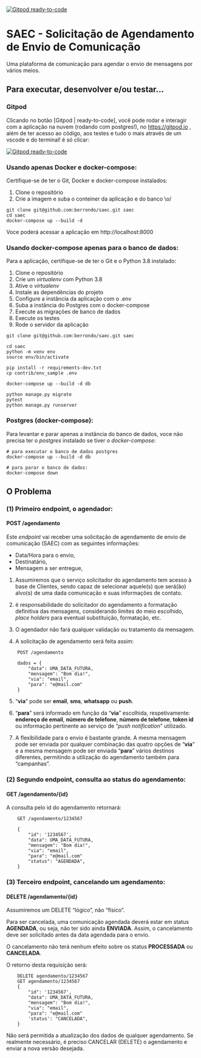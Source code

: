 [![Gitpod ready-to-code](https://img.shields.io/badge/Gitpod-ready--to--code-blue?logo=gitpod)](https://gitpod.io/#https://github.com/berrondo/saec)

# SAEC - Solicitação de Agendamento de Envio de Comunicação

Uma plataforma de comunicação para agendar o envio de mensagens por vários meios.

## Para executar, desenvolver e/ou testar...

### Gitpod

Clicando no botão [Gitpod | ready-to-code], você pode rodar e interagir com a aplicação na nuvem (rodando com postgres!), no https://gitpod.io , além de ter acesso ao código, aos testes e tudo o mais através de um vscode e do terminal! é só clicar:

[![Gitpod ready-to-code](https://img.shields.io/badge/Gitpod-ready--to--code-blue?logo=gitpod)](https://gitpod.io/#https://github.com/berrondo/saec)

### Usando apenas Docker e docker-compose:

Certifique-se de ter o Git, Docker e docker-compose instalados:

1. Clone o repositório
2. Crie a imagem e suba o conteiner da aplicação e do banco \o/

```console
git clone git@github.com:berrondo/saec.git saec
cd saec
docker-compose up --build -d
```

Voce poderá acessar a aplicação em http://localhost:8000

### Usando docker-compose apenas para o banco de dados:

Para a aplicação, certifique-se de ter o Git e o Python 3.8 instalado:

1. Clone o repositório
2. Crie um *virtualenv* com Python 3.8
3. Ative o *virtualenv*
4. Instale as dependências do projeto
5. Configure a instância da aplicação com o .env
6. Suba a instância do Postgres com o docker-compose
7. Execute as migrações de banco de dados   
8. Execute os testes
9. Rode o servidor da aplicação

```console
git clone git@github.com:berrondo/saec.git saec

cd saec
python -m venv env
source env/bin/activate

pip install -r requirements-dev.txt
cp contrib/env_sample .env

docker-compose up --build -d db

python manage.py migrate
pytest
python manage.py runserver
```

### Postgres (docker-compose):

Para levantar e parar apenas a instância do banco de dados, voce não precisa ter o *postgres* instalado se tiver o *docker-compose*:

```console
# para executar o banco de dados postgres
docker-compose up --build -d db

# para parar o banco de dados:
docker-compose down
```

## O Problema

### (1) Primeiro endpoint, o agendador:
#### POST /agendamento

Este *endpoint* vai receber uma solicitação de agendamento de envio de comunicação (SAEC) com as seguintes informações:

 - Data/Hora para o envio,
 - Destinatário,
 - Mensagem a ser entregue,

 1. Assumiremos que o serviço solicitador do agendamento tem acesso à base de Clientes, sendo capaz de selecionar aquele(s) que será(ão) alvo(s) de uma dada comunicação e suas informações de contato.

 2. é responsabilidade do solicitador do agendamento a formatação definitiva das mensagens, considerando limites do meio escolhido, *place holders* para eventual substituição, formatação, etc.

 3. O agendador não fará qualquer validação ou tratamento da mensagem.

 4. A solicitação de agendamento será feita assim:

```
    POST /agendamento
    
    dados = {
        "data": UMA_DATA_FUTURA,
        "mensagem": "Bom dia!",
        "via": "email",
        "para": "e@mail.com"
    }
```

 5. “**via**“ pode ser **email**, **sms**, **whatsapp** ou **push**.
    
 6. “**para**” será informado em função da “**via**” escolhida, respetivamente: **endereço de email**, **número de telefone**, **número de telefone**, **token id** ou informação pertinente ao serviço de “*push notification*” utilizado.

 7. A flexibilidade para o envio é bastante grande. A mesma mensagem pode ser enviada por qualquer combinação das quatro opções de “**via**” e a mesma mensagem pode ser enviada “**para**” vários destinos diferentes, permitindo a utilização do agendamento também para “campanhas”.

### (2) Segundo endpoint, consulta ao status do agendamento:
#### GET /agendamento/{id}

A consulta pelo id do agendamento retornará:

```
    GET /agendamento/1234567
    
    {
        "id": '1234567',
        "data": UMA_DATA_FUTURA,
        "mensagem": "Bom dia!",
        "via": "email",
        "para": "e@mail.com"
        "status": "AGENDADA",
    }
```

### (3) Terceiro endpoint, cancelando um agendamento:
#### DELETE /agendamento/{id}

Assumiremos um DELETE “lógico”, não “físico”.

Para ser cancelada, uma comunicação agendada deverá estar em status **AGENDADA**, ou seja, não ter sido ainda **ENVIADA**. Assim, o cancelamento deve ser solicitado antes da data agendada para o envio.

O cancelamento não terá nenhum efeito sobre os status **PROCESSADA** ou **CANCELADA**.

O retorno desta requisição será:

```
    DELETE agendamento/1234567
    GET agendamento/1234567
    {
        "id": '1234567',
        "data": UMA_DATA_FUTURA,
        "mensagem": "Bom dia!",
        "via": "email",
        "para": "e@mail.com"
        'status': "CANCELADA",
    }
```

Não será permitida a atualização dos dados de qualquer agendamento. Se realmente necessário, é preciso CANCELAR (DELETE) o agendamento e enviar a nova versão desejada.
